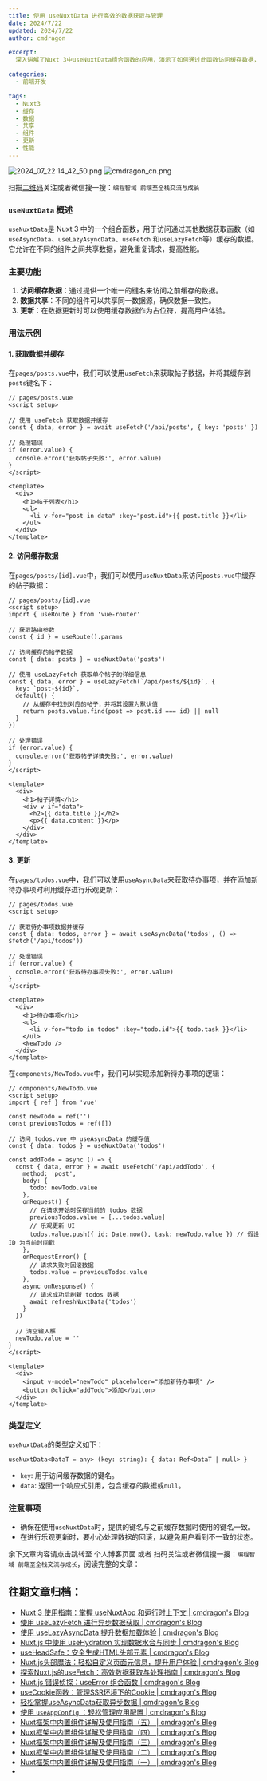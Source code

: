 ```yaml
---
title: 使用 useNuxtData 进行高效的数据获取与管理
date: 2024/7/22
updated: 2024/7/22
author: cmdragon

excerpt:
  深入讲解了Nuxt 3中useNuxtData组合函数的应用，演示了如何通过此函数访问缓存数据，实现组件间数据共享，以及如何在数据更新时利用缓存提高用户体验。文章提供了具体的用法示例，包括数据获取、访问缓存数据和数据更新的场景。

categories:
  - 前端开发

tags:
  - Nuxt3
  - 缓存
  - 数据
  - 共享
  - 组件
  - 更新
  - 性能
---
```


<img src="https://static.amd794.com/blog/images/2024_07_22 14_42_50.png@blog" title="2024_07_22 14_42_50.png" alt="2024_07_22 14_42_50.png"/>

<img src="https://static.amd794.com/blog/images/cmdragon_cn.png" title="cmdragon_cn.png" alt="cmdragon_cn.png"/>


扫描[二维码](https://static.amd794.com/blog/images/cmdragon_cn.png)关注或者微信搜一搜：`编程智域 前端至全栈交流与成长`

### `useNuxtData` 概述

`useNuxtData`是 Nuxt 3 中的一个组合函数，用于访问通过其他数据获取函数（如`useAsyncData`、`useLazyAsyncData`、`useFetch`
和`useLazyFetch`等）缓存的数据。它允许在不同的组件之间共享数据，避免重复请求，提高性能。

### 主要功能

1. **访问缓存数据**：通过提供一个唯一的键名来访问之前缓存的数据。
2. **数据共享**：不同的组件可以共享同一数据源，确保数据一致性。
3. **更新**：在数据更新时可以使用缓存数据作为占位符，提高用户体验。

### 用法示例

#### 1. 获取数据并缓存

在`pages/posts.vue`中，我们可以使用`useFetch`来获取帖子数据，并将其缓存到`posts`键名下：

```
// pages/posts.vue
<script setup>

// 使用 useFetch 获取数据并缓存
const { data, error } = await useFetch('/api/posts', { key: 'posts' })

// 处理错误
if (error.value) {
  console.error('获取帖子失败:', error.value)
}
</script>

<template>
  <div>
    <h1>帖子列表</h1>
    <ul>
      <li v-for="post in data" :key="post.id">{{ post.title }}</li>
    </ul>
  </div>
</template>

```

#### 2. 访问缓存数据

在`pages/posts/[id].vue`中，我们可以使用`useNuxtData`来访问`posts.vue`中缓存的帖子数据：

```
// pages/posts/[id].vue
<script setup>
import { useRoute } from 'vue-router'

// 获取路由参数
const { id } = useRoute().params

// 访问缓存的帖子数据
const { data: posts } = useNuxtData('posts')

// 使用 useLazyFetch 获取单个帖子的详细信息
const { data, error } = useLazyFetch(`/api/posts/${id}`, {
  key: `post-${id}`,
  default() {
    // 从缓存中找到对应的帖子，并将其设置为默认值
    return posts.value.find(post => post.id === id) || null
  }
})

// 处理错误
if (error.value) {
  console.error('获取帖子详情失败:', error.value)
}
</script>

<template>
  <div>
    <h1>帖子详情</h1>
    <div v-if="data">
      <h2>{{ data.title }}</h2>
      <p>{{ data.content }}</p>
    </div>
  </div>
</template>

```

#### 3. 更新

在`pages/todos.vue`中，我们可以使用`useAsyncData`来获取待办事项，并在添加新待办事项时利用缓存进行乐观更新：

```
// pages/todos.vue
<script setup>

// 获取待办事项数据并缓存
const { data: todos, error } = await useAsyncData('todos', () => $fetch('/api/todos'))

// 处理错误
if (error.value) {
  console.error('获取待办事项失败:', error.value)
}
</script>

<template>
  <div>
    <h1>待办事项</h1>
    <ul>
      <li v-for="todo in todos" :key="todo.id">{{ todo.task }}</li>
    </ul>
    <NewTodo />
  </div>
</template>

```

在`components/NewTodo.vue`中，我们可以实现添加新待办事项的逻辑：

```
// components/NewTodo.vue
<script setup>
import { ref } from 'vue'

const newTodo = ref('')
const previousTodos = ref([])

// 访问 todos.vue 中 useAsyncData 的缓存值
const { data: todos } = useNuxtData('todos')

const addTodo = async () => {
  const { data, error } = await useFetch('/api/addTodo', {
    method: 'post',
    body: {
      todo: newTodo.value
    },
    onRequest() {
      // 在请求开始时保存当前的 todos 数据
      previousTodos.value = [...todos.value]
      // 乐观更新 UI
      todos.value.push({ id: Date.now(), task: newTodo.value }) // 假设 ID 为当前时间戳
    },
    onRequestError() {
      // 请求失败时回滚数据
      todos.value = previousTodos.value
    },
    async onResponse() {
      // 请求成功后刷新 todos 数据
      await refreshNuxtData('todos')
    }
  })

  // 清空输入框
  newTodo.value = ''
}
</script>

<template>
  <div>
    <input v-model="newTodo" placeholder="添加新待办事项" />
    <button @click="addTodo">添加</button>
  </div>
</template>

```

### 类型定义

`useNuxtData`的类型定义如下：

```
useNuxtData<DataT = any> (key: string): { data: Ref<DataT | null> }
```

- `key`: 用于访问缓存数据的键名。
- `data`: 返回一个响应式引用，包含缓存的数据或`null`。

### 注意事项

- 确保在使用`useNuxtData`时，提供的键名与之前缓存数据时使用的键名一致。
- 在进行乐观更新时，要小心处理数据的回滚，以避免用户看到不一致的状态。

余下文章内容请点击跳转至 个人博客页面 或者 扫码关注或者微信搜一搜：`编程智域 前端至全栈交流与成长`，阅读完整的文章：

## 往期文章归档：

- [Nuxt 3 使用指南：掌握 useNuxtApp 和运行时上下文 | cmdragon's Blog](https://blog.cmdragon.cn/posts/f51bb8ed8307/)
- [使用 useLazyFetch 进行异步数据获取 | cmdragon's Blog](https://blog.cmdragon.cn/posts/117488d6538b/)
- [使用 useLazyAsyncData 提升数据加载体验 | cmdragon's Blog](https://blog.cmdragon.cn/posts/b8e3c2416dc7/)
- [Nuxt.js 中使用 useHydration 实现数据水合与同步 | cmdragon's Blog](https://blog.cmdragon.cn/posts/177c9c78744f/)
- [useHeadSafe：安全生成HTML头部元素 | cmdragon's Blog](https://blog.cmdragon.cn/posts/56ede6d7b04b/)
- [Nuxt.js头部魔法：轻松自定义页面元信息，提升用户体验 | cmdragon's Blog](https://blog.cmdragon.cn/posts/28859392f373/)
- [探索Nuxt.js的useFetch：高效数据获取与处理指南 | cmdragon's Blog](https://blog.cmdragon.cn/posts/b4311c856080/)
- [Nuxt.js 错误侦探：useError 组合函数 | cmdragon's Blog](https://blog.cmdragon.cn/posts/a86a834c8e7a/)
- [useCookie函数：管理SSR环境下的Cookie | cmdragon's Blog](https://blog.cmdragon.cn/posts/f36e9827abb4/)
- [轻松掌握useAsyncData获取异步数据 | cmdragon's Blog](https://blog.cmdragon.cn/posts/bdaee7956a6e/)
- [使用 `useAppConfig` ：轻松管理应用配置 | cmdragon's Blog](https://blog.cmdragon.cn/posts/133b896ec704/)
- [Nuxt框架中内置组件详解及使用指南（五） | cmdragon's Blog](https://blog.cmdragon.cn/posts/707e1176ace8/)
- [Nuxt框架中内置组件详解及使用指南（四） | cmdragon's Blog](https://blog.cmdragon.cn/posts/64c74472d95e/)
- [Nuxt框架中内置组件详解及使用指南（三） | cmdragon's Blog](https://blog.cmdragon.cn/posts/0524f12c820c/)
- [Nuxt框架中内置组件详解及使用指南（二） | cmdragon's Blog](https://blog.cmdragon.cn/posts/5c234037b6fe/)
- [Nuxt框架中内置组件详解及使用指南（一） | cmdragon's Blog](https://blog.cmdragon.cn/posts/22a2f8cb2cf0/)
- 




